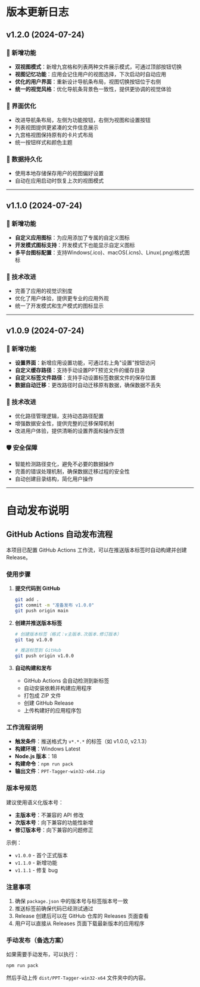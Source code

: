 # 版本更新日志

## v1.2.0 (2024-07-24)

### 🎨 新增功能
- **双视图模式**：新增九宫格和列表两种文件展示模式，可通过顶部按钮切换
- **视图记忆功能**：应用会记住用户的视图选择，下次启动时自动应用
- **优化的用户界面**：重新设计导航条布局，视图切换按钮位于右侧
- **统一的视觉风格**：优化导航条背景色一致性，提供更协调的视觉体验

### 🔧 界面优化
- 改进导航条布局，左侧为功能按钮，右侧为视图和设置按钮
- 列表视图提供更紧凑的文件信息展示
- 九宫格视图保持原有的卡片式布局
- 统一按钮样式和颜色主题

### 💾 数据持久化
- 使用本地存储保存用户的视图偏好设置
- 自动在应用启动时恢复上次的视图模式

---

## v1.1.0 (2024-07-24)

### 🎨 新增功能
- **自定义应用图标**：为应用添加了专属的自定义图标
- **开发模式图标支持**：开发模式下也能显示自定义图标
- **多平台图标配置**：支持Windows(.ico)、macOS(.icns)、Linux(.png)格式图标

### 🔧 技术改进
- 完善了应用的视觉识别度
- 优化了用户体验，提供更专业的应用外观
- 统一了开发模式和生产模式的图标显示

---

## v1.0.9 (2024-07-24)

### 🎯 新增功能
- **设置界面**：新增应用设置功能，可通过右上角"设置"按钮访问
- **自定义缓存路径**：支持手动设置PPT预览文件的缓存目录
- **自定义标签文件路径**：支持手动设置标签数据文件的保存位置
- **数据自动迁移**：更改路径时自动迁移原有数据，确保数据不丢失

### 🔧 技术改进
- 优化路径管理逻辑，支持动态路径配置
- 增强数据安全性，提供完整的迁移保障机制
- 改进用户体验，提供清晰的设置界面和操作反馈

### 🛡️ 安全保障
- 智能检测路径变化，避免不必要的数据操作
- 完善的错误处理机制，确保数据迁移过程的安全性
- 自动创建目录结构，简化用户操作

---

# 自动发布说明

## GitHub Actions 自动发布流程

本项目已配置 GitHub Actions 工作流，可以在推送版本标签时自动构建并创建 Release。

### 使用步骤

1. **提交代码到 GitHub**
   ```bash
   git add .
   git commit -m "准备发布 v1.0.0"
   git push origin main
   ```

2. **创建并推送版本标签**
   ```bash
   # 创建版本标签（格式：v主版本.次版本.修订版本）
   git tag v1.0.0
   
   # 推送标签到 GitHub
   git push origin v1.0.0
   ```

3. **自动构建和发布**
   - GitHub Actions 会自动检测到新标签
   - 自动安装依赖并构建应用程序
   - 打包成 ZIP 文件
   - 创建 GitHub Release
   - 上传构建好的应用程序包

### 工作流程说明

- **触发条件**：推送格式为 `v*.*.*` 的标签（如 v1.0.0, v2.1.3）
- **构建环境**：Windows Latest
- **Node.js 版本**：18
- **构建命令**：`npm run pack`
- **输出文件**：`PPT-Tagger-win32-x64.zip`

### 版本号规范

建议使用语义化版本号：
- **主版本号**：不兼容的 API 修改
- **次版本号**：向下兼容的功能性新增
- **修订版本号**：向下兼容的问题修正

示例：
- `v1.0.0` - 首个正式版本
- `v1.1.0` - 新增功能
- `v1.1.1` - 修复 bug

### 注意事项

1. 确保 `package.json` 中的版本号与标签版本号一致
2. 推送标签前确保代码已经测试通过
3. Release 创建后可以在 GitHub 仓库的 Releases 页面查看
4. 用户可以直接从 Releases 页面下载最新版本的应用程序

### 手动发布（备选方案）

如果需要手动发布，可以执行：
```bash
npm run pack
```
然后手动上传 `dist/PPT-Tagger-win32-x64` 文件夹中的内容。